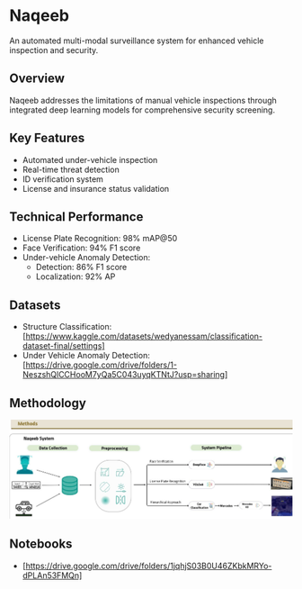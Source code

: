 # Naqeeb
An automated multi-modal surveillance system for enhanced vehicle inspection and security.

## Overview
Naqeeb addresses the limitations of manual vehicle inspections through integrated deep learning models for comprehensive security screening.

## Key Features
- Automated under-vehicle inspection
- Real-time threat detection
- ID verification system
- License and insurance status validation

## Technical Performance
- License Plate Recognition: 98% mAP@50
- Face Verification: 94% F1 score 
- Under-vehicle Anomaly Detection:
  - Detection: 86% F1 score
  - Localization: 92% AP

## Datasets
- Structure Classification: [https://www.kaggle.com/datasets/wedyanessam/classification-dataset-final/settings]
- Under Vehicle Anomaly Detection: [https://drive.google.com/drive/folders/1-NeszshQlCCHooM7yQa5C043uyqKTNtJ?usp=sharing]

## Methodology
![Methodology Diagram](Images/IMG_9403.jpg)

## Notebooks
- [https://drive.google.com/drive/folders/1jqhjS03B0U46ZKbkMRYo-dPLAn53FMQn]
